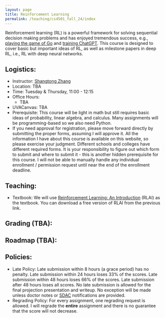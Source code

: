 ```yaml
---
layout: page
title: Reinforcement Learning
permalink: /teaching/cs4501_fall_24/index
---
```


Reinforcement learning (RL) is a powerful framework for solving sequential decision making problems
and has enjoyed tremendous success, e.g., [playing the game of Go](https://www.nature.com/articles/nature16961) and [training ChatGPT](https://chat.openai.com/auth/login).
This course is designed to cover basic but important ideas of RL, as well as milestone papers in deep RL, i.e., RL with deep neural networks.

## Logistics:

- Instructor: [Shangtong Zhang](/)
- Location: TBA
- Time: Tuesday & Thursday, 11:00 - 12:15  
- Office Hours: 
  - TBA 
- UVACanvas: TBA 
- Prerequisite:
  This course will be light in math but still requires basic ideas of probability, linear algebra, and calculus. Many assignments will be programming-based so we also need Python.
- If you need approval for registration,
please move forward directly by submitting the proper forms,
assuming I will approve it.
All the information I have about this course is available on this website,
so please exercise your judgment.
Different schools and colleges have different required forms.
It is your responsibility to figure out which form to submit and where to submit it - this is another hidden prerequisite for this course.
I will not be able to manually handle any individual enrollment / permission  request until near the end of the enrollment deadline.

## Teaching:
- Textbook: We will use [Reinforcement Learning: An Introduction](http://incompleteideas.net/book/the-book-2nd.html) (RLAI) as the textbook.
You can download a free version of RLAI from the previous link.
<!-- - Lectures: **All lectures are whiteboards. To encourage attendance, there will be no slides or notes. But I am sure you can find everything in RLAI.** -->
<!-- As a courtesy, -->
<!-- I will try my best to record each lecture (though not guaranteed) and post the recordings in Canvas. -->
<!-- That being said, it might be good to factor this whiteboard format into consideration when enrolling in this course. -->

## Grading (TBA):

## Roadmap (TBA):

<!-- | Date  |  Comments |
|-------| ----------|
|01/18||
|01/23||
|01/25||
|01/30||
|02/01||
|02/06||
|02/08||
|02/11| HW 1 Due. Project proposal Due. |
|02/15||
|02/20| No lecture (tentative). |
|02/22||
|02/25| HW 2 Due.|
|02/27||
|02/29||
|03/05| No lecture. Spring recess.|
|03/07| No lecture. Spring recess.|
|03/10| HW 3 Due.|
|03/12||
|03/14||
|03/19||
|03/21||
|03/24| HW 4 Due.|
|03/26||
|03/28||
|04/02||
|04/04||
|04/07| HW 5 Due.|
|04/09||
|04/11||
|04/16||
|04/21| HW 6 Due.|
|04/18||
|04/23||
|04/25||
|04/30| Last lecture.|
|05/05| Project presentation and writeup due.| -->

## Policies:

- Late Policy:
Late submission within 8 hours (a grace period) has no penalty.
Late submission within 24 hours loses 33% of the scores.
Late submission within 48 hours loses 66% of the scores.
Late submission after 48 hours loses all scores.
No late submission is allowed for the final projection presentation and writeup.
No exception will be made unless doctor notes or [SDAC](https://www.studenthealth.virginia.edu/SDAC) notifications are provided.
- Regrading Policy: For every assignment, one regrading request is allowed. I will regrade the **entire** assignment and there is no guarantee that the score will not decrease.